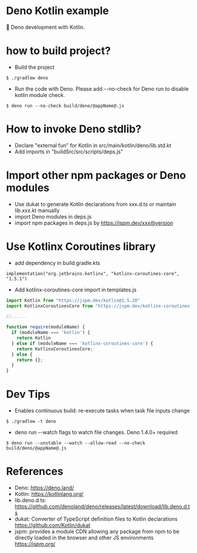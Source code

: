 Deno Kotlin example
===================
🦕 Deno development with Kotlin.

# how to build project?

* Build the project

```
$ ./gradlew deno
```

* Run the code with Deno. Please add --no-check for Deno run to disable kotlin module check.

```
$ deno run --no-check build/deno/@appName@.js
```

# How to invoke Deno stdlib?

* Declare "external fun" for Kotlin in src/main/kotlin/deno/lib.std.kt
* Add imports in "buildSrc/src/scripts/deps.js"

# Import other npm packages or Deno modules

* Use dukat to generate Kotlin declarations from xxx.d.ts or maintain lib.xxx.kt manually
* import Deno modules in deps.js
* import npm packages in deps.js by https://jspm.dev/xxx@version

# Use Kotlinx Coroutines library

* add dependency in build.gradle.kts

```
implementation("org.jetbrains.kotlinx", "kotlinx-coroutines-core", "1.5.1")
```

* Add kotlinx-coroutines-core import in templates.js

```javascript
import Kotlin from "https://jspm.dev/kotlin@1.5.20"
import KotlinxCoroutinesCore from "https://jspm.dev/kotlinx-coroutines-core@1.5.1"

//......

function require(moduleName) {
  if (moduleName === 'kotlin') {
    return Kotlin
  } else if (moduleName === 'kotlinx-coroutines-core') {
    return KotlinxCoroutinesCore;
  } else {
    return {};
  }
}
```

# Dev Tips

* Enables continuous build: re-execute tasks when task file inputs change

```
$ ./gradlew -t deno
```

* deno run --watch flags to watch file changes. Deno 1.4.0+ required

```
$ deno run --unstable --watch --allow-read --no-check build/deno/@appName@.js
```

# References

* Deno: https://deno.land/
* Kotlin: https://kotlinlang.org/
* lib.deno.d.ts: https://github.com/denoland/deno/releases/latest/download/lib.deno.d.ts
* dukat: Converter of TypeScript definition files to Kotlin declarations https://github.com/Kotlin/dukat
* jspm: provides a module CDN allowing any package from npm to be directly loaded in the browser and other JS environments https://jspm.org/
